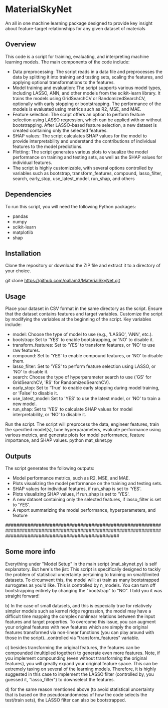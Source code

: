 # MaterialSkyNet
An all in one machine learning package designed to provide key insight about feature-target relationships for any given dataset of materials

## Overview

This code is a script for training, evaluating, and interpreting machine learning models. The main components of the code include:

- Data preprocessing: The script reads in a data file and preprocesses the data by splitting it into training and testing sets, scaling the features, and applying optional transformations to the features.
- Model training and evaluation: The script supports various model types, including LASSO, ANN, and other models from the scikit-learn library. It trains the models using GridSearchCV or RandomizedSearchCV, optionally with early stopping or bootstrapping. The performance of the models is evaluated using metrics such as R2, MSE, and MAE.
- Feature selection: The script offers an option to perform feature selection using LASSO regression, which can be applied with or without bootstrapping. After LASSO-based feature selection, a new dataset is created containing only the selected features.
- SHAP values: The script calculates SHAP values for the model to provide interpretability and understand the contributions of individual features to the model predictions.
- Plotting: The script generates various plots to visualize the model performance on training and testing sets, as well as the SHAP values for individual features.
- The script is highly customizable, with several options controlled by variables such as bootstrap, transform_features, compound, lasso_filter, search, early_stop, use_latest_model, run_shap, and others


## Dependencies

To run this script, you will need the following Python packages:

- pandas
- numpy
- scikit-learn
- matplotlib
- shap


## Installation

Clone the repository or download the ZIP file and extract it to a directory of your choice.

git clone https://github.com/oallam3/MaterialSkyNet.git


## Usage

Place your dataset in CSV format in the same directory as the script. Ensure that the dataset contains features and target variables.
Customize the script by modifying the variables at the beginning of the script. Key variables include:
- model: Choose the type of model to use (e.g., 'LASSO', 'ANN', etc.).
- bootstrap: Set to 'YES' to enable bootstrapping, or 'NO' to disable it.
- transform_features: Set to 'YES' to transform features, or 'NO' to use raw features.
- compound: Set to 'YES' to enable compound features, or 'NO' to disable them.
- lasso_filter: Set to 'YES' to perform feature selection using LASSO, or 'NO' to disable it.
- search: Choose the type of hyperparameter search to use ('GS' for GridSearchCV, 'RS' for RandomizedSearchCV).
- early_stop: Set to 'True' to enable early stopping during model training, or 'False' to disable it.
- use_latest_model: Set to 'YES' to use the latest model, or 'NO' to train a new model.
- run_shap: Set to 'YES' to calculate SHAP values for model interpretability, or 'NO' to disable it.

Run the script. The script will preprocess the data, engineer features, train the specified model(s), tune hyperparameters, evaluate performance using various metrics, and generate plots for model performance, feature importance, and SHAP values.
python mat_sknet.py


## Outputs

The script generates the following outputs:

- Model performance metrics, such as R2, MSE, and MAE.
- Plots visualizing the model performance on the training and testing sets.
- SHAP values for individual features, if run_shap is set to 'YES'.
- Plots visualizing SHAP values, if run_shap is set to 'YES'.
- A new dataset containing only the selected features, if lasso_filter is set to 'YES'.
- A report summarizing the model performance, hyperparameters, and feature

#########################################################################################################################################################
## Some more info
Everything under "Model Setup" in the main script (mat_skynet.py) is self explanatory. But here's the jist: This script is specifically designed to tackly the problem of statistical uncertainty pertaining to training on small/limited datasets. To circumvent this, the model will:
a) train as many bootstrapped surrogates as you'd like. This is controlled by n_models. You can turn off bootstrapping entirely by changing the "bootstrap" to "NO". I told you it was straight forward!

b) In the case of small datasets, and this is especially true for relatively simpler models such as kernel ridge regression, the model may have a difficult time mapping the complex nonlinear relations between the input features and target properties. To overcome this issue, you can augment your original features with new features which are simply the original features transformed via non-linear functions (you can play around with those in the script)...controlled via "transform_features" variable.

c) besides transforming the original features, the features can be compounded (multiplied together) to generate even more features. Note, if you implement compounding (even without transforming the original features), you will greatly expand your original feature space. This can be extremely taxing on several of the learning models.
Therefore, it is highly suggested in this case to implement the LASSO filter (controlled by, you guessed it, "lasso_filter") to downselect the features.

d) for the same reason mentioned above (to avoid statistical uncertainty that is based on the pseudorandomness of how the code selects the test/train sets), the LASSO filter can also be bootstrapped.

